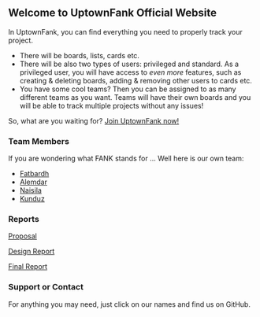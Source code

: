 ## Welcome to UptownFank Official Website

In UptownFank, you can find everything you need to properly track your project.
  * There will be boards, lists, cards etc.
  * There will be also two types of users: privileged and standard. As a privileged user, you will have access to *even more* features, such as creating & deleting boards, adding & removing other users to cards etc.
  * You have some cool teams? Then you can be assigned to as many different teams as you want. Teams will have their own boards and you will be able to track multiple projects without any issues!

So, what are you waiting for? [Join UptownFank now!](http://dijkstra.cs.bilkent.edu.tr/~naisila.puka/UptownFANK/code/)

### Team Members

If you are wondering what FANK stands for ... Well here is our own team:
  * [Fatbardh](https://github.com/fatbardhfeta)
  * [Alemdar](https://github.com/LiemPei)
  * [Naisila](https://github.com/naisila)
  * [Kunduz](https://github.com/efronova)

### Reports

[Proposal](https://uptownfank.github.io/reports/UptownFANK_CS353_Proposal.pdf)

[Design Report](https://uptownfank.github.io/reports/CS353_DesignReport.pdf)

[Final Report](https://uptownfank.github.io/reports/Final_Report%20(1).pdf)

### Support or Contact

For anything you may need, just click on our names and find us on GitHub.
